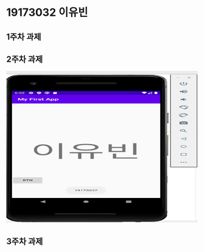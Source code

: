 # 19173032 이유빈

## 1주차 과제

## 2주차 과제

  <img width="600" height="400" src="./png/2주차.png"></img>

## 3주차 과제

